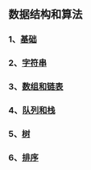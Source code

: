## 数据结构和算法

### 1、[基础](./基础)

### 2、[字符串](./字符串)

### 3、[数组和链表](./数组和链表)

### 4、[队列和栈](./队列和栈)

### 5、[树](./树)

### 6、[排序](./排序)
